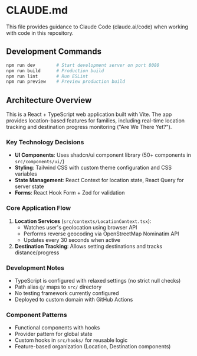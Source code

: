 # CLAUDE.md

This file provides guidance to Claude Code (claude.ai/code) when working with code in this repository.

## Development Commands

```bash
npm run dev        # Start development server on port 8080
npm run build      # Production build
npm run lint       # Run ESLint
npm run preview    # Preview production build
```

## Architecture Overview

This is a React + TypeScript web application built with Vite. The app provides location-based features for families, including real-time location tracking and destination progress monitoring ("Are We There Yet?").

### Key Technology Decisions

- **UI Components**: Uses shadcn/ui component library (50+ components in `src/components/ui/`)
- **Styling**: Tailwind CSS with custom theme configuration and CSS variables
- **State Management**: React Context for location state, React Query for server state
- **Forms**: React Hook Form + Zod for validation

### Core Application Flow

1. **Location Services** (`src/contexts/LocationContext.tsx`): 
   - Watches user's geolocation using browser API
   - Performs reverse geocoding via OpenStreetMap Nominatim API
   - Updates every 30 seconds when active
2. **Destination Tracking**: Allows setting destinations and tracks distance/progress

### Development Notes

- TypeScript is configured with relaxed settings (no strict null checks)
- Path alias `@/` maps to `src/` directory
- No testing framework currently configured
- Deployed to custom domain with GitHub Actions

### Component Patterns

- Functional components with hooks
- Provider pattern for global state
- Custom hooks in `src/hooks/` for reusable logic
- Feature-based organization (Location, Destination components)